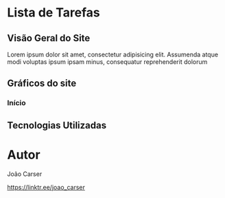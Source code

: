 # Lista de Tarefas


## Visão Geral do Site
Lorem ipsum dolor sit amet, consectetur adipisicing elit. Assumenda atque modi voluptas ipsum ipsam minus, consequatur reprehenderit dolorum

## Gráficos do site

### Início
<!-- ![Walking](https://github.com/JoaoCarser/assets/blob/main/PaintBall/PaintBallWalking.png) -->

## Tecnologias Utilizadas

# Autor

João Carser

https://linktr.ee/joao_carser